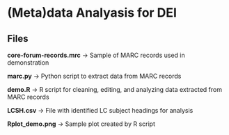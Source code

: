 # (Meta)data Analyasis for DEI

## Files

**core-forum-records.mrc** &rarr; Sample of MARC records used in demonstration

**marc.py** &rarr; Python script to extract data from MARC records

**demo.R** &rarr; R script for cleaning, editing, and analyzing data extracted from MARC records

**LCSH.csv** &rarr; File with identified LC subject headings for analysis

**Rplot_demo.png** &rarr; Sample plot created by R script
